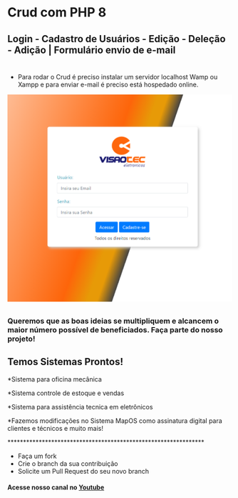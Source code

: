 


# Crud com PHP 8
## Login - Cadastro de Usuários - Edição - Deleção - Adição | Formulário envio de e-mail

#
* Para rodar o Crud é preciso instalar um servidor localhost Wamp ou Xampp e para enviar e-mail é preciso está hospedado online.

![crud](https://github.com/visaotec/Crud_PHP_8/blob/main/login.PNG)



##
### Queremos que as boas ideias se multipliquem e alcancem o maior número possível de beneficiados. Faça parte do nosso projeto! 
##
  <h2>Temos Sistemas Prontos!</h2>
  <p>*Sistema para oficina mecânica</p>
  <p>*Sistema controle de estoque e vendas</p>
  <p>*Sistema para assistência tecnica em eletrônicos</p>
  <p>*Fazemos modificações no Sistema MapOS como assinatura digital para clientes e técnicos e muito mais!</p>
  ***************************************************************
  
* Faça um fork
* Crie o branch da sua contribuição
* Solicite um Pull Request do seu novo branch
#### Acesse nosso canal no [Youtube](https://www.youtube.com/channel/UCrQgt3TC4XIX9jxLkiENBRA)
